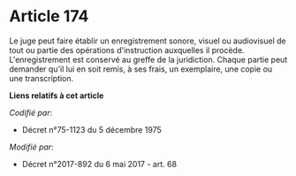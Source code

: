 # Article 174

Le juge peut faire établir un enregistrement sonore, visuel ou audiovisuel de tout ou partie des opérations d'instruction
auxquelles il procède. L'enregistrement est conservé au greffe de la juridiction. Chaque partie peut demander qu'il lui en
soit remis, à ses frais, un exemplaire, une copie ou une transcription.

**Liens relatifs à cet article**

_Codifié par_:

  - Décret n°75-1123 du 5 décembre 1975

_Modifié par_:

  - Décret n°2017-892 du 6 mai 2017 - art. 68
